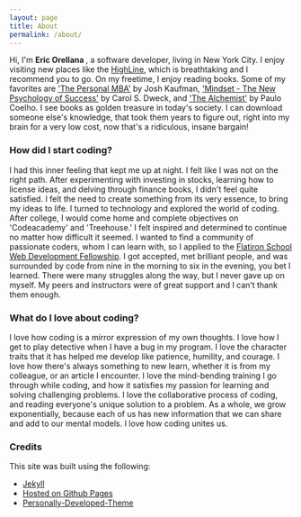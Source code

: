 ```yaml
---
layout: page
title: About
permalink: /about/
---
```


Hi, I'm <strong> Eric Orellana </strong>, a software developer, living in New York City. I enjoy visiting new places like the [HighLine](http://www.thehighline.org/about), which is breathtaking and I recommend you to go. On my freetime, I enjoy reading books. Some of my favorites are ['The Personal MBA'](http://www.amazon.com/The-Personal-MBA-Master-Business/dp/1591845572) by Josh Kaufman, ['Mindset - The New Psychology of Success'](http://www.amazon.com/Mindset-The-New-Psychology-Success/dp/0345472322) by Carol S. Dweck, and ['The Alchemist'](http://www.amazon.com/The-Alchemist-Paulo-Coelho/dp/0061122416) by Paulo Coelho. I see books as golden treasure in today's society. I can download someone else's knowledge, that took them years to figure out, right into my brain for a very low cost, now that's a ridiculous, insane bargain!

### How did I start coding?
I had this inner feeling that kept me up at night. I felt like I was not on the right path. After experimenting with investing in stocks, learning how to license ideas, and delving through finance books, I didn't feel quite satisfied. I felt the need to create something from its very essence, to bring my ideas to life. I turned to technology and explored the world of coding. After college, I would come home and complete objectives on 'Codeacademy' and 'Treehouse.' I felt inspired and determined to continue no matter how difficult it seemed. I wanted to find a community of passionate coders, whom I can learn with, so I applied to the [Flatiron School Web Development Fellowship](http://flatironschool.com/nycworkforce1/). I got accepted, met brilliant people, and was surrounded by code from nine in the morning to six in the evening, you bet I learned. There were many struggles along the way, but I never gave up on myself. My peers and instructors were of great support and I can’t thank them enough.

### What do I love about coding?
I love how coding is a mirror expression of my own thoughts. I love how I get to play detective when I have a bug in my program. I love the character traits that it has helped me develop like patience, humility, and courage. I love how there's always something to new learn, whether it is from my colleague, or an article I encounter. I love the mind-bending training I go through while coding, and how it satisfies my passion for learning and solving challenging problems. I love the collaborative process of coding, and reading everyone's unique solution to a problem. As a whole, we grow exponentially, because each of us has new information that we can share and add to our mental models. I love how coding unites us.

### Credits

This site was built using the following:

- [Jekyll](http://jekyllrb.com/)
- [Hosted on Github Pages](https://pages.github.com/)
- [Personally-Developed-Theme](https://github.com/jonathanpike/personally-developed)
